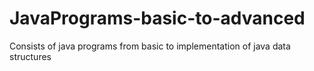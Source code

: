 # JavaPrograms-basic-to-advanced
Consists of java programs from  basic to implementation of java data structures
